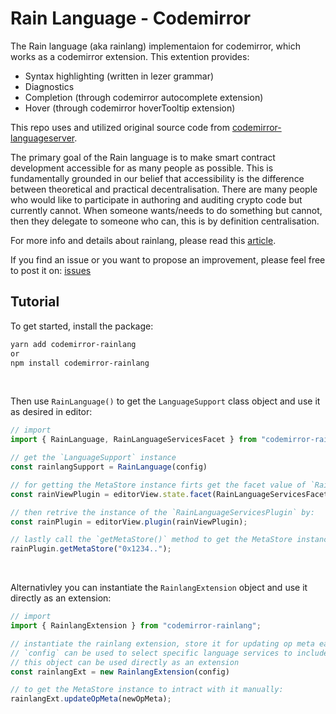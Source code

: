 # **Rain Language - Codemirror**
The Rain language (aka rainlang) implementaion for codemirror, which works as a codemirror extension.
This extention provides: 
- Syntax highlighting (written in lezer grammar)
- Diagnostics 
- Completion (through codemirror autocomplete extension)
- Hover (through codemirror hoverTooltip extension)

This repo uses and utilized original source code from [codemirror-languageserver](https://github.com/FurqanSoftware/codemirror-languageserver).

The primary goal of the Rain language is to make smart contract development accessible for as many people as possible. This is fundamentally grounded in our belief that accessibility is the difference between theoretical and practical decentralisation. There are many people who would like to participate in authoring and auditing crypto code but currently cannot. When someone wants/needs to do something but cannot, then they delegate to someone who can, this is by definition centralisation.

For more info and details about rainlang, please read this [article](https://hackmd.io/@REJeq0MuTUiqnjx9w5SsUA/HJj9s-nfi#Rainlang-has-a-spectrum-of-representations-from-concise-gtexplicit).

If you find an issue or you want to propose an improvement, please feel free to post it on: [issues](https://github.com/rainprotocol/rainlang-codemirror/issues)

## **Tutorial**
To get started, install the package:
```bash
yarn add codemirror-rainlang
or
npm install codemirror-rainlang
```
<br>

Then use `RainLanguage()` to get the `LanguageSupport` class object and use it as desired in editor:
```typescript
// import
import { RainLanguage, RainLanguageServicesFacet } from "codemirror-rainlang";

// get the `LanguageSupport` instance
const rainlangSupport = RainLanguage(config)

// for getting the MetaStore instance firts get the facet value of `RainLanguageServicesFacet` which is of type `ViewPlugin`:
const rainViewPlugin = editorView.state.facet(RainLanguageServicesFacet);

// then retrive the instance of the `RainLanguageServicesPlugin` by:
const rainPlugin = editorView.plugin(rainViewPlugin);

// lastly call the `getMetaStore()` method to get the MetaStore instance to interact with it manually:
rainPlugin.getMetaStore("0x1234..");
```
<br>

Alternativley you can instantiate the `RainlangExtension` object and use it directly as an extension:
```typescript
// import
import { RainlangExtension } from "codemirror-rainlang";

// instantiate the rainlang extension, store it for updating op meta easily in future
// `config` can be used to select specific language services to include/exclude
// this object can be used directly as an extension
const rainlangExt = new RainlangExtension(config)

// to get the MetaStore instance to intract with it manually:
rainlangExt.updateOpMeta(newOpMeta);
```
<br>
